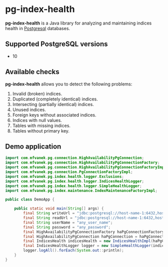# pg-index-health
**pg-index-health** is a Java library for analyzing and maintaining indices health in [Postgresql](https://www.postgresql.org/) databases.

## Supported PostgreSQL versions
* 10

## Available checks
**pg-index-health** allows you to detect the following problems:
1. Invalid (broken) indices.
1. Duplicated (completely identical) indices.
1. Intersecting (partially identical) indices.
1. Unused indices.
1. Foreign keys without associated indices.
1. Indices with null values.
1. Tables with missing indices.
1. Tables without primary key.

## Demo application
```java
import com.mfvanek.pg.connection.HighAvailabilityPgConnection;
import com.mfvanek.pg.connection.HighAvailabilityPgConnectionFactory;
import com.mfvanek.pg.connection.HighAvailabilityPgConnectionFactoryImpl;
import com.mfvanek.pg.connection.PgConnectionFactoryImpl;
import com.mfvanek.pg.index.health.logger.Exclusions;
import com.mfvanek.pg.index.health.logger.IndicesHealthLogger;
import com.mfvanek.pg.index.health.logger.SimpleHealthLogger;
import com.mfvanek.pg.index.maintenance.IndexMaintenanceFactoryImpl;

public class DemoApp {

    public static void main(String[] args) {
        final String writeUrl = "jdbc:postgresql://host-name-1:6432,host-name-2:6432,host-name-3:6432/database_name?targetServerType=master&ssl=true&prepareThreshold=0&preparedStatementCacheQueries=0&sslmode=require";
        final String readUrl = "jdbc:postgresql://host-name-1:6432,host-name-2:6432,host-name-3:6432/database_name?targetServerType=preferSlave&loadBalanceHosts=true&ssl=true&prepareThreshold=0&preparedStatementCacheQueries=0&sslmode=require";
        final String userName = "any_user_name";
        final String password = "any_password";
        final HighAvailabilityPgConnectionFactory haPgConnectionFactory = new HighAvailabilityPgConnectionFactoryImpl(new PgConnectionFactoryImpl());
        final HighAvailabilityPgConnection haPgConnection = haPgConnectionFactory.of(writeUrl, userName, password, readUrl);
        final IndicesHealth indicesHealth = new IndicesHealthImpl(haPgConnection, new IndexMaintenanceFactoryImpl());
        final IndicesHealthLogger logger = new SimpleHealthLogger(indicesHealth, Exclusions.empty());
        logger.logAll().forEach(System.out::println);
    }
}
```
